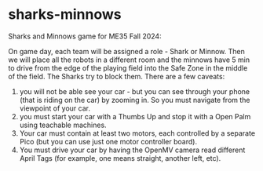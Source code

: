 # sharks-minnows
Sharks and Minnows game for ME35 Fall 2024:

On game day, each team will be assigned a role - Shark or Minnow.  Then we will place all the robots in a different room and the minnows have 5 min to drive from the edge of the playing field into the Safe Zone in the middle of the field.  The Sharks try to block them.  There are a few caveats:

1) you will not be able see your car - but you can see through your phone (that is riding on the car) by zooming in.  So you must navigate from the viewpoint of your car.
2) you must start your car with a Thumbs Up and stop it with a Open Palm using teachable machines.
3) Your car must contain at least two motors, each controlled by a separate Pico (but you can use just one motor controller board).
4) You must drive your car by having the OpenMV camera read different April Tags (for example, one means straight, another left, etc).



